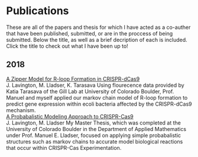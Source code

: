 # Publications 
These are all of the papers and thesis for which I have acted as a co-auther that have been published, submitted, 
or are in the proccess of being submitted. Below the title, as well as a brief decription of each is included. 
Click the title to check out what I have been up to!
## 2018 
[A Zipper Model for R-loop Formation in CRISPR-dCas9](http://stackoverflow.com)  
J. Lavington, M. Lladser, K. Tarasava
Using flourecence data provided by Katia Tarasava of the Gill Lab at University of Colorado Boulder, Prof. Manuel and myself applied our markov chain model of R-loop formation to predict gene expression within ecoli bacteria affected by the CRISPR-dCas9 mechanism.   
[A Probabalistic Modeling Approach to CRISPR-Cas9](https://github.com/WilderLavington/WilderLavington.github.io/blob/master/masters_thesis.pdf)   
J. Lavington, M. Lladser
My Master Thesis, which was completed at the University of Colorado Boulder in the Department of Applied Mathematics under Prof. Manuel E. Lladser, focused on applying simple probabalistic structures such as markov chains to accurate model biological reactions that occur within CRISPR-Cas Experimentation.  
